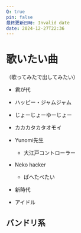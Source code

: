 ```yaml
---
Q: true
pin: false
最終更新日時: Invalid date
date: 2024-12-27T22:36
---
```

# 歌いたい曲

（歌ってみたで出してみたい）

- 君が代
- ハッピー・ジャムジャム
- じょーじょーゆーじょー
- カカカタカタオモイ
- Yunomi先生
    - 大江戸コントローラー
- Neko hacker
    - ぱへたべたい

- 新時代
- アイドル

## バンドリ系